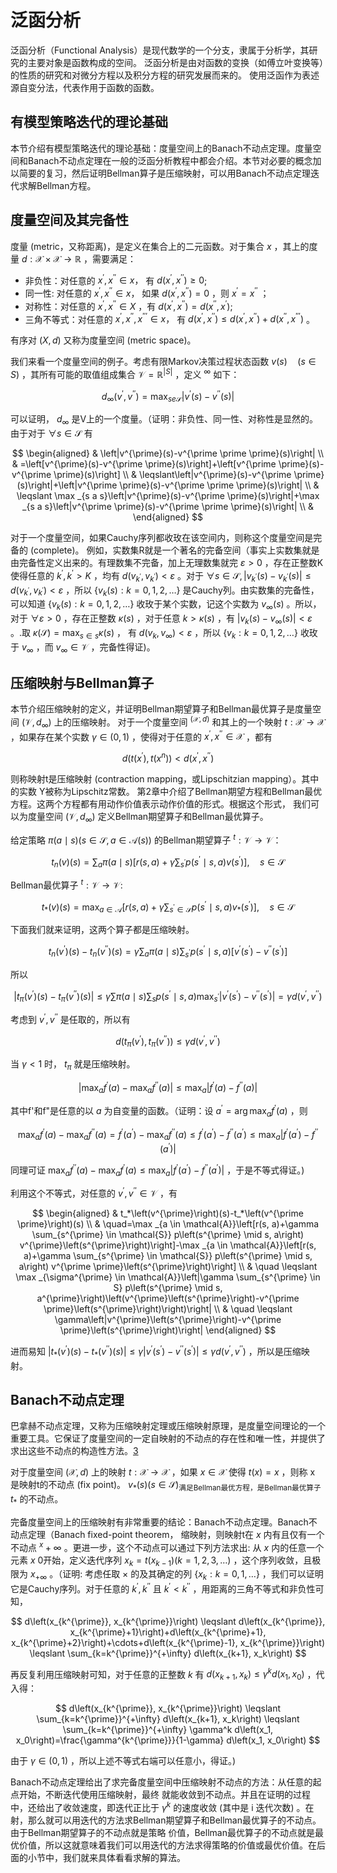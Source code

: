 

<!--
 * @version:
 * @Author:  StevenJokess（蔡舒起） https://github.com/StevenJokess
 * @Date: 2023-04-09 20:45:12
 * @LastEditors:  StevenJokess（蔡舒起） https://github.com/StevenJokess
 * @LastEditTime: 2023-04-09 20:56:12
 * @Description:
 * @Help me: make friends by a867907127@gmail.com and help me get some “foreign” things or service I need in life; 如有帮助，请赞助，失业3年了。![支付宝收款码](https://github.com/StevenJokess/d2rl/blob/master/img/%E6%94%B6.jpg)
 * @TODO::
 * @Reference:
-->
# 泛函分析

泛函分析（Functional Analysis）是现代数学的一个分支，隶属于分析学，其研究的主要对象是函数构成的空间。 泛函分析是由对函数的变换（如傅立叶变换等）的性质的研究和对微分方程以及积分方程的研究发展而来的。 使用泛函作为表述源自变分法，代表作用于函数的函数。

## 有模型策略迭代的理论基础

本节介绍有模型策略迭代的理论基础：度量空间上的Banach不动点定理。度量空间和Banach不动点定理在一般的泛函分析教程中都会介绍。本节对必要的概念加以简要的复习，然后证明Bellman算子是压缩映射，可以用Banach不动点定理迭代求解Bellman方程。

## 度量空间及其完备性

度量 (metric，又称距离)，是定义在集合上的二元函数。对于集合 $x$ ，其上的度量 $d: \mathcal{X} \times \mathcal{X} \rightarrow \mathbb{R}$ ，需要满足：

- 非负性：对任意的 $x^{\prime}, x^{\prime \prime} \in x ，$ 有 $d\left(x^{\prime}, x^{\prime \prime}\right) \geq 0$;
- 同一性: 对任意的 $x^{\prime}, x^{\prime \prime} \in x ，$ 如果 $d\left(x^{\prime}, x^{\prime \prime}\right)=0$ ，则 $x^{\prime}=x^{\prime \prime}$ ；
- 对称性：对任意的 $x^{\prime}, x^{\prime \prime} \in X$ ，有 $d\left(x^{\prime}, x^{\prime \prime}\right)=d\left(x^{\prime \prime}, x^{\prime}\right)$;
- 三角不等式：对任意的 $x^{\prime}, x^{\prime \prime}, x^{\prime \prime \prime} \in x ，$ 有 $d\left(x^{\prime}, x^{\prime \prime}\right) \leq d\left(x^{\prime}, x^{\prime \prime}\right)+d\left(x^{\prime \prime}, x^{\prime \prime \prime}\right)$ 。

有序对 $(X, d)$ 又称为度量空间 (metric space)。

我们来看一个度量空间的例子。考虑有限Markov决策过程状态函数 $v(s) \quad(s \in S)$ ，其所有可能的取值组成集合 $\mathcal{V}=\mathbb{R}^{|S|}$ ，定义 ${ }^{\infty}$ 如下：

$$
d_{\infty}\left(v^{\prime}, v^{\prime \prime}\right)=\max _{s e \mathcal{S}}\left|v^{\prime}(s)-v^{\prime \prime}(s)\right|
$$

可以证明， $d_{\infty}$ 是V上的一个度量。（证明：非负性、同一性、对称性是显然的。由于对于 $\forall s \in \mathcal{S}$ 有

$$
\begin{aligned}
& \left|v^{\prime}(s)-v^{\prime \prime \prime}(s)\right| \\
& =\left[v^{\prime}(s)-v^{\prime \prime}(s)\right]+\left[v^{\prime \prime}(s)-v^{\prime \prime}(s)\right] \\
& \leqslant\left|v^{\prime}(s)-v^{\prime \prime}(s)\right|+\left|v^{\prime \prime}(s)-v^{\prime \prime \prime}(s)\right| \\
& \leqslant \max _{s a s}\left|v^{\prime}(s)-v^{\prime \prime}(s)\right|+\max _{s a s}\left|v^{\prime \prime}(s)-v^{\prime \prime \prime}(s)\right| \\
&
\end{aligned}
$$

对于一个度量空间，如果Cauchy序列都收玫在该空间内，则称这个度量空间是完备的 (complete)。
例如，实数集R就是一个著名的完备空间（事实上实数集就是由完备性定义出来的。有理数集不完备，加上无理数集就完 $\varepsilon>0$ ，存在正整数K使得任意的 $k^{\prime}, k^{\prime}>K$ ，均有 $d\left(v_{k^{\prime}}, v_{k^{\prime}}\right)<\varepsilon$ 。对于 $\forall s \in \mathcal{S},\left|v_{k^{\prime}}(s)-v_{k^{\prime}}(s)\right| \leqslant d\left(v_{k^{\prime}}, v_{k^{\prime}}\right)<\varepsilon$ ，所以 $\left\{v_k(s): k=0,1,2, \ldots\right\}$ 是Cauchy列。由实数集的完备性，可以知道 $\left\{v_k(s): k=0,1,2, \ldots\right\}$ 收玫于某个实数，记这个实数为 $v_{\infty}(s)$ 。所以，对于 $\forall \varepsilon>0$ ，存在正整数 $\kappa(s)$ ，对于任意 $k>\kappa(s)$ ，有 $\left|v_k(s)-v_{\infty}(s)\right|<\varepsilon$ 。.取 $\kappa(\mathcal{S})=\max _{s \in s} \kappa(s)$ ， 有 $d\left(v_k, v_{\infty}\right)<\varepsilon$ ，所以 $\left\{v_k: k=0,1,2, \ldots\right\}$ 收玫于 $v_{\infty}$ ，而 $v_{\infty} \in \mathcal{V}$ ，完备性得证)。

## 压缩映射与Bellman算子

本节介绍压缩映射的定义，并证明Bellman期望算子和Bellman最优算子是度量空间 $\left(\mathcal{V}, d_{\infty}\right)$ 上的压缩映射。 对于一个度量空间 ${ }^{(\mathcal{X}, d)}$ 和其上的一个映射 $t: \mathcal{X} \rightarrow \mathcal{X}$ ，如果存在某个实数 $\gamma \in(0,1)$ ，使得对于任意的 $x^{\prime}, x^{\prime \prime} \in \mathcal{X}$ ，都有

$$
d\left(t\left(x^{\prime}\right), t\left(x^n\right)\right)<d\left(x^{\prime}, x^{\prime \prime}\right)
$$

则称映射t是压缩映射 (contraction mapping，或Lipschitzian mapping）。其中的实数 Y被称为Lipschitz常数。 第2章中介绍了Bellman期望方程和Bellman最优方程。这两个方程都有用动作价值表示动作价值的形式。根据这个形式， 我们可以为度量空间 $\left(\mathcal{V}, d_{\infty}\right)$ 定义Bellman期望算子和Bellman最优算子。

给定策略 $\pi(a \mid s)(s \in \mathcal{S}, a \in \mathcal{A}(s))$ 的Bellman期望算子 ${ }^t: \mathcal{V} \rightarrow \mathcal{V} ：$

$$
t_n(v)(s)=\sum_a \pi(a \mid s)\left[r(s, a)+\gamma \sum_{s^{\prime}} p\left(s^{\prime} \mid s, a\right) v\left(s^{\prime}\right)\right], \quad s \in \mathcal{S}
$$

Bellman最优算子 ${ }^t: \mathcal{V} \rightarrow \mathcal{V}:$

$$
t_*(v)(s)=\max _{a \in \mathcal{A}}\left[r(s, a)+\gamma \sum_{s^{\prime} \in \mathcal{S}} p\left(s^{\prime} \mid s, a\right) v_*\left(s^{\prime}\right)\right], \quad s \in \mathcal{S}
$$

下面我们就来证明，这两个算子都是压缩映射。

$$
t_n\left(v^{\prime}\right)(s)-t_n\left(v^{\prime \prime}\right)(s)=\gamma \sum_a \pi(a \mid s) \sum_{s^{\prime}} p\left(s^{\prime} \mid s, a\right)\left[v^{\prime}\left(s^{\prime}\right)-v^{\prime \prime}\left(s^{\prime}\right)\right]
$$

所以

$$
\left|t_\pi\left(v^{\prime}\right)(s)-t_\pi\left(v^{\prime \prime}\right)(s)\right| \leqslant \gamma \sum \pi(a \mid s) \sum_s p\left(s^{\prime} \mid s, a\right) \max _{s^{\prime}}\left|v^{\prime}\left(s^{\prime}\right)-v^{\prime \prime}\left(s^{\prime}\right)\right|=\gamma d\left(v^{\prime}, v^{\prime \prime}\right)
$$

考虑到 $v^{\prime}, v^{\prime \prime}$ 是任取的，所以有

$$
d\left(t_\pi\left(v^{\prime}\right), t_\pi\left(v^{\prime \prime}\right)\right) \leqslant \gamma d\left(v^{\prime}, v^{\prime \prime}\right)
$$

当 $\gamma<1$ 时， $t_\pi$ 就是压缩映射。

$$
\left|\max _a f^{\prime}(a)-\max _a f^{\prime \prime}(a)\right| \leqslant \max _a\left|f^{\prime}(a)-f^{\prime \prime}(a)\right|
$$

其中f'和f"是任意的以 $a$ 为自变量的函数。（证明：设 $a^{\prime}=\arg \max _a f^{\prime}(a)$ ，则

$$
\max _a f^{\prime}(a)-\max _a f^{\prime \prime}(a)=f^{\prime}\left(a^{\prime}\right)-\max _a f^{\prime \prime}(a) \leqslant f^{\prime}\left(a^{\prime}\right)-f^{\prime \prime}\left(a^{\prime}\right) \leqslant \max _a\left|f^{\prime}\left(a^{\prime}\right)-f^{\prime \prime}\left(a^{\prime}\right)\right|
$$

同理可证 $\max _a f^{\prime \prime}(a)-\max _a f^{\prime}(a) \leqslant \max _a\left|f^{\prime}\left(a^{\prime}\right)-f^{\prime \prime}\left(a^{\prime}\right)\right|$ ，于是不等式得证。)

利用这个不等式，对任意的 $v^{\prime}, v^{\prime \prime} \in \mathcal{V}$ ，有

$$
\begin{aligned}
& t_*\left(v^{\prime}\right)(s)-t_*\left(v^{\prime \prime}\right)(s) \\
& \quad=\max _{a \in \mathcal{A}}\left[r(s, a)+\gamma \sum_{s^{\prime} \in \mathcal{S}} p\left(s^{\prime} \mid s, a\right) v^{\prime}\left(s^{\prime}\right)\right]-\max _{a \in \mathcal{A}}\left[r(s, a)+\gamma \sum_{s^{\prime} \in \mathcal{S}} p\left(s^{\prime} \mid s, a\right) v^{\prime \prime}\left(s^{\prime}\right)\right] \\
& \quad \leqslant \max _{\sigma^{\prime} \in \mathcal{A}}\left|\gamma \sum_{s^{\prime} \in S} p\left(s^{\prime} \mid s, a^{\prime}\right)\left(v^{\prime}\left(s^{\prime}\right)-v^{\prime \prime}\left(s^{\prime}\right)\right)\right| \\
& \quad \leqslant \gamma\left|v^{\prime}\left(s^{\prime}\right)-v^{\prime \prime}\left(s^{\prime}\right)\right|
\end{aligned}
$$

进而易知 $\left|t_*\left(v^{\prime}\right)(s)-t_*\left(v^{\prime \prime}\right)(s)\right| \leqslant \gamma\left|v^{\prime}\left(s^{\prime}\right)-v^{\prime \prime}\left(s^{\prime}\right)\right| \leqslant \gamma d\left(v^{\prime}, v^{\prime \prime}\right)$ ，所以是压缩映射。

## Banach不动点定理

巴拿赫不动点定理，又称为压缩映射定理或压缩映射原理，是度量空间理论的一个重要工具。它保证了度量空间的一定自映射的不动点的存在性和唯一性，并提供了求出这些不动点的构造性方法。[3]

对于度量空间 $(\mathcal{X}, d)$ 上的映射 $t: \mathcal{X} \rightarrow \mathcal{X}$ ，如果 $x \in \mathcal{X}$ 使得 $t(x)=x$ ，则称 $\mathrm{x}$ 是映射t的不动点 (fix point)。 $v_*(s)(s \in \mathcal{S})_{\text {满足Bellman最优方程，是Bellman最优算子 }} t_*$ 的不动点。

完备度量空间上的压缩映射有非常重要的结论：Banach不动点定理。Banach不动点定理（Banach fixed-point theorem， 缩映射，则映射t在 $x$ 内有且仅有一个不动点 ${ }^x+\infty$ 。更进一步，这个不动点可以通过下列方法求出: 从 $x$ 内的任意一个元素 $x$ 0开始，定义迭代序列 $x_k=t\left(x_{k-1}\right)(k=1,2,3, \ldots)$ ，这个序列收敛，且极限为 $x_{+\infty}$ 。（证明: 考虑任取 $\times$ 的及其确定的列 $\left\{x_k: k=0,1, \ldots\right\}$ ，我们可以证明它是Cauchy序列。对于任意的 $k^{\prime}, k^{\prime \prime}$ 且 $k^{\prime}<k^{\prime \prime}$ ，用距离的三角不等式和非负性可知，

$$
d\left(x_{k^{\prime}}, x_{k^{\prime}}\right) \leqslant d\left(x_{k^{\prime}}, x_{k^{\prime}+1}\right)+d\left(x_{k^{\prime}+1}, x_{k^{\prime}+2}\right)+\cdots+d\left(x_{k^{\prime}-1}, x_{k^{\prime}}\right) \leqslant \sum_{k=k^{\prime}}^{+\infty} d\left(x_{k+1}, x_k\right)
$$

再反复利用压缩映射可知，对于任意的正整数 $k$ 有 $d\left(x_{k+1}, x_k\right) \leqslant \gamma^k d\left(x_1, x_0\right)$ ，代入得：

$$
d\left(x_{k^{\prime}}, x_{k^{\prime}}\right) \leqslant \sum_{k=k^{\prime}}^{+\infty} d\left(x_{k+1}, x_k\right) \leqslant \sum_{k=k^{\prime}}^{+\infty} \gamma^k d\left(x_1, x_0\right)=\frac{\gamma^{k^{\prime}}}{1-\gamma} d\left(x_1, x_0\right)
$$

由于 $\gamma \in(0,1)$ ，所以上述不等式右端可以任意小，得证。)

Banach不动点定理给出了求完备度量空间中压缩映射不动点的方法：从任意的起点开始，不断迭代使用压缩映射，最终 就能收敛到不动点。并且在证明的过程中，还给出了收敛速度，即迭代正比于 $\gamma^k$ 的速度收敛 (其中是 $\mathrm{i}$ 迭代次数) 。在射，那么就可以用迭代的方法求Bellman期望算子和Bellman最优算子的不动点。由于Bellman期望算子的不动点就是策略 价值，Bellman最优算子的不动点就是最优价值，所以这就意味着我们可以用迭代的方法求得策略的价值或最优价值。在后面的小节中，我们就来具体看看求解的算法。



[1]: https://baike.baidu.com/item/%E6%B3%9B%E5%87%BD%E5%88%86%E6%9E%90/4151#:~:text=%E6%B3%9B%E5%87%BD%E5%88%86%E6%9E%90%EF%BC%88Functional%20Analysis,%E4%BD%9C%E7%94%A8%E4%BA%8E%E5%87%BD%E6%95%B0%E7%9A%84%E5%87%BD%E6%95%B0%E3%80%82
[2]: https://developer.aliyun.com/article/726187?spm=a2c6h.12873639.article-detail.5.20c06a2ewJKXn1#slide-4
[3]: https://zh.wikipedia.org/zh-cn/%E5%B7%B4%E6%8B%BF%E8%B5%AB%E4%B8%8D%E5%8A%A8%E7%82%B9%E5%AE%9A%E7%90%86
